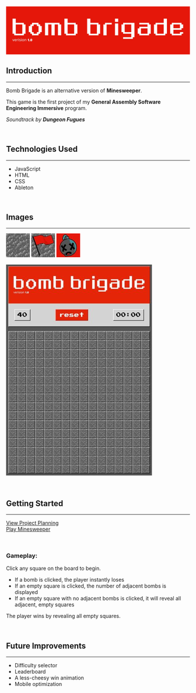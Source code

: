 ![](/assets/images/gameheading.jpeg)

## Introduction
---
Bomb Brigade is an alternative version of **Minesweeper**.

This game is the first project of my **General Assembly Software Engineering Immersive** program.

_Soundtrack by **Dungeon Fugues**_

<br>

## Technologies Used
---
- JavaScript
- HTML
- CSS
- Ableton

<br>

## Images
---
![](/assets/images/empty.jpg)
![](/assets/images/flag.jpg)
![](/assets/images/mine.jpg)
<br>
<br>
![](/assets/images/board.jpeg)


<br>

## Getting Started
---
[View Project Planning](/assets/project-planning)
<br />
[Play Minesweeper](https://connorbyram.github.io/minesweeper/)

<br>

### **Gameplay**:
Click any square on the board to begin. 

- If a bomb is clicked, the player instantly loses
- If an empty square is clicked, the number of adjacent bombs is displayed
- If an empty square with no adjacent bombs is clicked, it will reveal all adjacent, empty squares

The player wins by revealing all empty squares.

<br>

## Future Improvements
---
- Difficulty selector
- Leaderboard
- A less-cheesy win animation
- Mobile optimization